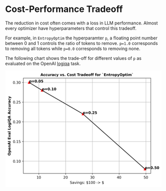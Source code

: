 # Cost-Performance Tradeoff
The reduction in cost often comes with a loss in LLM performance. Almost every optimizer have hyperparameters that control this tradeoff. 

For example, in `EntropyOptim` the hyperparamter `p`, a floating point number between 0 and 1 controls the ratio of tokens to remove. `p=1.0` corresponds to removing all tokens while `p=0.0` corresponds to removing none. 

The following chart shows the trade-off for different values of `p` as evaluated on the OpenAI [logiqa](https://github.com/openai/evals/blob/main/evals/registry/evals/logiqa.yaml) task.


<div align="center">
  <img src="../../evaluations/artifacts/tradeoff.png" alt="tradeoff" />
</div>